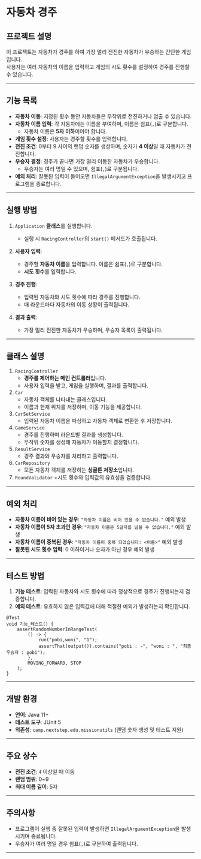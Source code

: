 # 자동차 경주
## 프로젝트 설명

이 프로젝트는 자동차가 경주를 하여 가장 멀리 전진한 자동차가 우승하는 간단한 게임입니다.   
사용자는 여러 자동차의 이름을 입력하고 게임의 시도 횟수를 설정하여 경주를 진행할 수 있습니다.

------------
## 기능 목록

+ **자동차 이동**: 지정된 횟수 동안 자동차들은 무작위로 전진하거나 멈출 수 있습니다.
+ **자동차 이름 입력**: 각 자동차에는 이름을 부여하며, 이름은 쉼표(`,`)로 구분합니다.
    + 자동차 이름은 **5자 이하**이어야 합니다.
+ **게임 횟수 설정**: 사용자는 경주할 횟수를 입력합니다.
+ **전진 조건**: 0부터 9 사이의 랜덤 숫자를 생성하며, 숫자가 **4 이상**일 때 자동차가 전진합니다.
+ **우승자 결정**: 경주가 끝나면 가장 멀리 이동한 자동차가 우승합니다.
    + 우승자는 여러 명일 수 있으며, 쉼표(`,`)로 구분됩니다.
+ **예외 처리**: 잘못된 입력이 들어오면 `IllegalArgumentException`을 발생시키고 프로그램을 종료합니다.

------------
## 실행 방법
1. `Application` **클래스**를 실행합니다.
    + 실행 시 `RacingController`의 `start()` 메서드가 호출됩니다.    

2. **사용자 입력**:
    + 경주할 **자동차 이름**을 입력합니다. 이름은 쉼표(`,`)로 구분합니다.
    + **시도 횟수**를 입력합니다.

3. **경주 진행**:
    + 입력된 자동차와 시도 횟수에 따라 경주를 진행합니다.
    + 매 라운드마다 자동차의 이동 상황이 출력됩니다.

4. **결과 출력**:
    + 가장 멀리 전진한 자동차가 우승하며, 우승자 목록이 출력됩니다.

------------
## 클래스 설명

1. `RacingController`
    + **경주를 제어하는 메인 컨트롤러**입니다.
    + 사용자 입력을 받고, 게임을 실행하며, 결과를 출력합니다.
2. `Car`
    + 자동차 객체를 나타내는 클래스입니다.
    + 이름과 현재 위치를 저장하며, 이동 기능을 제공합니다.
3. `CarSetService`
    + 입력된 자동차 이름을 파싱하고 자동차 객체로 변환한 후 저장합니다.
4. `GameService`
    + 경주를 진행하며 라운드별 결과를 생성합니다.
    + 무작위 숫자를 생성해 자동차가 이동할지 결정합니다.
5. `ResultService`
    + 경주 결과와 우승자를 처리하고 출력합니다.
6. `CarRepository`
    + 모든 자동차 객체를 저장하는 **싱글톤 저장소**입니다.
7. `RoundValidator`
    +시도 횟수와 입력값의 유효성을 검증합니다.

------------
## 예외 처리
+ **자동차 이름이 비어 있는 경우**: `"자동차 이름은 비어 있을 수 없습니다."` 예외 발생
+ **자동차 이름이 5자 초과인 경우**: `"자동차 이름은 5글자를 넘을 수 없습니다."` 예외 발생
+ **자동차 이름이 중복된 경우**: `"자동차 이름이 중복 되었습니다: <이름>"` 예외 발생
+ **잘못된 시도 횟수 입력**: 0 이하이거나 숫자가 아닌 경우 예외 발생

------------
## 테스트 방법
1. **기능 테스트**: 입력된 자동차와 시도 횟수에 따라 정상적으로 경주가 진행되는지 검증합니다.
2. **예외 테스트**: 유효하지 않은 입력값에 대해 적절한 예외가 발생하는지 확인합니다.
```
@Test
void 기능_테스트() {
    assertRandomNumberInRangeTest(
        () -> {
            run("pobi,woni", "1");
            assertThat(output()).contains("pobi : -", "woni : ", "최종 우승자 : pobi");
        },
        MOVING_FORWARD, STOP
    );
}
```

------------
## 개발 환경
+ **언어**: Java 11+
+ **테스트 도구**: JUnit 5
+ **의존성**: `camp.nextstep.edu.missionutils` (랜덤 숫자 생성 및 테스트 지원)

------------
## 주요 상수
+ **전진 조건**: `4` 이상일 때 이동
+ **랜덤 범위**: 0~9
+ **최대 이름 길이**: 5자

------------
## 주의사항
+ 프로그램이 실행 중 잘못된 입력이 발생하면 `IllegalArgumentException`을 발생시키며 종료됩니다.
+ 우승자가 여러 명일 경우 쉼표(`,`)로 구분하여 출력됩니다.

------------
